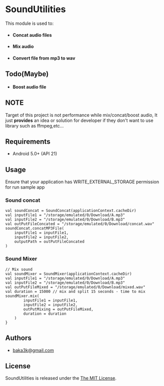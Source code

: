 
# SoundUtilities  

This module is used to:
 - #### Concat audio files
 - #### Mix audio 
 - #### Convert file from mp3 to wav
## Todo(Maybe)
 - #### Boost audio file
 ## NOTE
Target of this project is not performance while mix/concat/boost audio, It just **provides** an idea or solution for developer if they don't want to use library such as ffmpeg,etc...
## Requirements
- Android 5.0+ (API 21)

## Usage   
Ensure that your application has WRITE_EXTERNAL_STORAGE permission for run sample app

### Sound concat  
```  
val soundConcat = SoundConcat(applicationContext.cacheDir)
val inputFile1 = "/storage/emulated/0/Download/A.mp3"
val inputFile2 = "/storage/emulated/0/Download/B.mp3"
val outPutFileConcated = "/storage/emulated/0/Download/concat.wav"
soundConcat.concatMP3File(
    inputFile1 = inputFile1,
    inputFile2 = inputFile2,
    outputPath = outPutFileConcated
)
```

### Sound Mixer  
```  
// Mix sound  
val soundMixer = SoundMixer(applicationContext.cacheDir)
val inputFile1 = "/storage/emulated/0/Download/A.mp3"
val inputFile2 = "/storage/emulated/0/Download/B.mp3"
val outPutFileMixed = "/storage/emulated/0/Download/mixed.wav"
val duration = 15000 // mix and split 15 seconds - time to mix
soundMixer.mix(
        inputFile1 = inputFile1,
        inputFile2 = inputFile2,
        outPutMixing = outPutFileMixed,
        duration = duration
    )
}  
```  

## Authors
- baka3k@gmail.com

## License  

  

SoundUtilities is released under the [The MIT License](LICENSE).  
